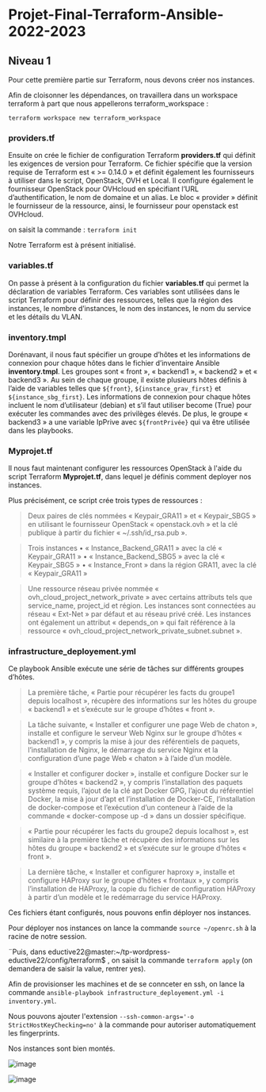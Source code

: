 # Projet-Final-Terraform-Ansible-2022-2023

## Niveau 1

Pour cette première partie sur Terraform, nous devons créer nos instances. 

Afin de cloisonner les dépendances, on travaillera dans un workspace terraform à part que nous appellerons terraform_workspace :

`terraform workspace new terraform_workspace`

### providers.tf

Ensuite on crée le fichier de configuration Terraform **providers.tf** qui définit les exigences de version pour Terraform. 
Ce fichier spécifie que la version requise de Terraform est « >= 0.14.0 » et définit également les fournisseurs à utiliser dans le script, OpenStack, OVH et Local. 
Il configure également le fournisseur OpenStack pour OVHcloud en spécifiant l’URL d’authentification, le nom de domaine et un alias.
Le bloc « provider » définit le fournisseur de la ressource, ainsi, le fournisseur pour openstack est OVHcloud.

on saisit la commande : `terraform init`

Notre Terraform est à présent initialisé.

### variables.tf

On passe à présent à la configuration du fichier **variables.tf** qui permet la déclaration de variables Terraform. 
Ces variables sont utilisées dans le script Terraform pour définir des ressources, telles que la région des instances, le nombre d’instances, le nom des instances, le nom du service et les détails du VLAN.


### inventory.tmpl

Dorénavant, il nous faut spécifier un groupe d’hôtes et les informations de connexion pour chaque hôtes dans le fichier d’inventaire Ansible **inventory.tmpl**.
Les groupes sont « front », « backend1 », « backend2 » et « backend3 ». Au sein de chaque groupe, il existe plusieurs hôtes définis à l’aide de variables telles que `${front}`, `${instance_grav_first}` et `${instance_sbg_first}`. Les informations de connexion pour chaque hôtes incluent le nom d’utilisateur (debian) et s’il faut utiliser become (True) pour exécuter les commandes avec des privilèges élevés. De plus, le groupe « backend3 » a une variable IpPrive avec `${frontPrivée}` qui va être utilisée dans les playbooks.

### Myprojet.tf

Il nous faut maintenant configurer les ressources OpenStack à l'aide du script Terraform **Myprojet.tf**, dans lequel je définis comment deployer nos instances. 

Plus précisément, ce script crée trois types de ressources :

> Deux paires de clés nommées « Keypair_GRA11 » et « Keypair_SBG5 » en utilisant le fournisseur OpenStack « openstack.ovh » et la clé publique à partir du fichier « ~/.ssh/id_rsa.pub ».

> Trois instances
•	« Instance_Backend_GRA11 » avec la clé « Keypair_GRA11 »
•	« Instance_Backend_SBG5 » avec la clé « Keypair_SBG5 »
•	« Instance_Front » dans la région GRA11, avec la clé « Keypair_GRA11 »

> Une ressource réseau privée nommée « ovh_cloud_project_network_private » avec certains attributs tels que service_name, project_id et région.
Les instances sont connectées au réseau « Ext-Net » par défaut et au réseau privé créé. Les instances ont également un attribut « depends_on » qui fait référence à la ressource « ovh_cloud_project_network_private_subnet.subnet ».

### infrastructure_deployement.yml

Ce playbook Ansible exécute une série de tâches sur différents groupes d’hôtes. 

> La première tâche, « Partie pour récupérer les facts du groupe1 depuis localhost », récupère des informations sur les hôtes du groupe « backend1 » et s’exécute sur le groupe d’hôtes « front ». 

> La tâche suivante, « Installer et configurer une page Web de chaton », installe et configure le serveur Web Nginx sur le groupe d’hôtes « backend1 », y compris la mise à jour des référentiels de paquets, l’installation de Nginx, le démarrage du service Nginx et la configuration d’une page Web « chaton » à l’aide d’un modèle.

> « Installer et configurer docker », installe et configure Docker sur le groupe d’hôtes « backend2 », y compris l’installation des paquets système requis, l’ajout de la clé apt Docker GPG, l’ajout du référentiel Docker, la mise à jour d’apt et l’installation de Docker-CE, l’installation de docker-compose et l’exécution d’un conteneur à l’aide de la commande « docker-compose up -d » dans un dossier spécifique.
 
> « Partie pour récupérer les facts du groupe2 depuis localhost », est similaire à la première tâche et récupère des informations sur les hôtes du groupe « backend2 » et s’exécute sur le groupe d’hôtes « front ».

> La dernière tâche, « Installer et configurer haproxy », installe et configure HAProxy sur le groupe d’hôtes « frontaux », y compris l’installation de HAProxy, la copie du fichier de configuration HAProxy à partir d’un modèle et le redémarrage du service HAProxy.



Ces fichiers étant configurés, nous pouvons enfin déployer nos instances.

Pour déployer nos instances on lance la commande `source ~/openrc.sh` à la racine de notre session.

¨Puis, dans eductive22@master:~/tp-wordpress-eductive22/config/terraform$ , on saisit la commande `terraform apply` (on demandera de saisir la value, rentrer yes).

Afin de provisionser les machines et de se connceter en ssh, on lance la commande `ansible-playbook infrastructure_deployement.yml -i inventory.yml`.

 Nous pouvons ajouter l'extension `--ssh-common-args='-o StrictHostKeyChecking=no'` à la commande pour autoriser automatiquement les fingerprints.
 
 Nos instances sont bien montés.
 
 ![image](https://user-images.githubusercontent.com/105780244/212196657-fc25255e-cca6-4b52-9594-d549367b2ac7.png)

 
 ![image](https://user-images.githubusercontent.com/105780244/212196350-cc6d459d-a4a6-445c-be91-ced7f9214fca.png)








